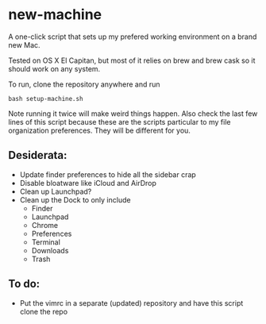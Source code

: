# new-machine

A one-click script that sets up my prefered working environment on a brand new Mac. 

Tested on OS X El Capitan, but most of it relies on brew and brew cask so it
should work on any system.

To run, clone the repository anywhere and run 

    bash setup-machine.sh

Note running it twice will make weird things happen. Also check the last few
lines of this script because these are the scripts particular to my file
organization preferences. They will be different for you.

## Desiderata:

 - Update finder preferences to hide all the sidebar crap
 - Disable bloatware like iCloud and AirDrop
 - Clean up Launchpad?
 - Clean up the Dock to only include
    - Finder
    - Launchpad
    - Chrome
    - Preferences
    - Terminal
    - Downloads
    - Trash


## To do:

 - Put the vimrc in a separate (updated) repository and have this script clone the repo

